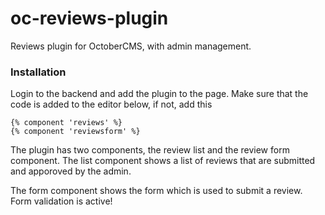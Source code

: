 # oc-reviews-plugin
Reviews plugin for OctoberCMS, with admin management.

### Installation
Login to the backend and add the plugin to the page. Make sure that the code is added to the editor below, if not, add this
```
{% component 'reviews' %}
{% component 'reviewsform' %}
```

The plugin has two components, the review list and the review form component.
The list component shows a list of reviews that are submitted and apporoved by the admin.

The form component shows the form which is used to submit a review. Form validation is active!
